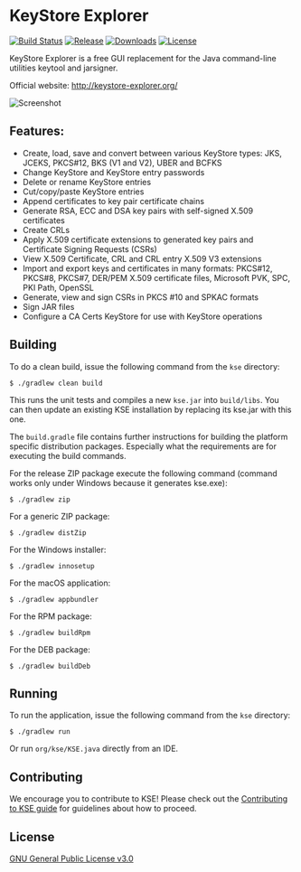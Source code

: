 # KeyStore Explorer
[![Build Status](https://img.shields.io/github/workflow/status/kaikramer/keystore-explorer/Java%20CI%20with%20Gradle)](https://github.com/kaikramer/keystore-explorer/actions/workflows/gradle.yml)
[![Release](https://img.shields.io/github/v/release/kaikramer/keystore-explorer)](https://github.com/kaikramer/keystore-explorer/releases)
[![Downloads](https://img.shields.io/github/downloads/kaikramer/keystore-explorer/total)](https://tooomm.github.io/github-release-stats/?username=kaikramer&repository=keystore-explorer)
[![License](https://img.shields.io/github/license/kaikramer/keystore-explorer)](https://github.com/kaikramer/keystore-explorer/blob/master/LICENSE)

KeyStore Explorer is a free GUI replacement for the Java command-line utilities keytool and jarsigner.

Official website: http://keystore-explorer.org/

![Screenshot](https://raw.githubusercontent.com/kaikramer/kaikramer.github.io/main/images/win10_mykeystore.png)

## Features:

 - Create, load, save and convert between various KeyStore types: JKS, JCEKS, PKCS#12, BKS (V1 and V2), UBER and BCFKS
 - Change KeyStore and KeyStore entry passwords
 - Delete or rename KeyStore entries
 - Cut/copy/paste KeyStore entries
 - Append certificates to key pair certificate chains
 - Generate RSA, ECC and DSA key pairs with self-signed X.509 certificates
 - Create CRLs
 - Apply X.509 certificate extensions to generated key pairs and Certificate Signing Requests (CSRs)
 - View X.509 Certificate, CRL and CRL entry X.509 V3 extensions
 - Import and export keys and certificates in many formats: PKCS#12, PKCS#8, PKCS#7, DER/PEM X.509 certificate files, Microsoft PVK, SPC, PKI Path, OpenSSL
 - Generate, view and sign CSRs in PKCS #10 and SPKAC formats
 - Sign JAR files
 - Configure a CA Certs KeyStore for use with KeyStore operations
 
## Building

To do a clean build, issue the following command from the `kse` directory:

    $ ./gradlew clean build

This runs the unit tests and compiles a new `kse.jar` into `build/libs`. You can then update an existing KSE installation by replacing its kse.jar with this one.

The `build.gradle` file contains further instructions for building the platform specific distribution packages. 
Especially what the requirements are for executing the build commands.

For the release ZIP package execute the following command (command works only under Windows because it generates kse.exe):

    $ ./gradlew zip 

For a generic ZIP package:

    $ ./gradlew distZip

For the Windows installer:

    $ ./gradlew innosetup

For the macOS application:

    $ ./gradlew appbundler

For the RPM package:

    $ ./gradlew buildRpm

For the DEB package:

    $ ./gradlew buildDeb

## Running

To run the application, issue the following command from the `kse` directory:

    $ ./gradlew run

Or run `org/kse/KSE.java` directly from an IDE.

## Contributing

We encourage you to contribute to KSE! Please check out the [Contributing to KSE guide](https://github.com/kaikramer/keystore-explorer/blob/master/CONTRIBUTING.md) for guidelines about how to proceed.

## License

[GNU General Public License v3.0](https://github.com/kaikramer/keystore-explorer/blob/master/LICENSE)
